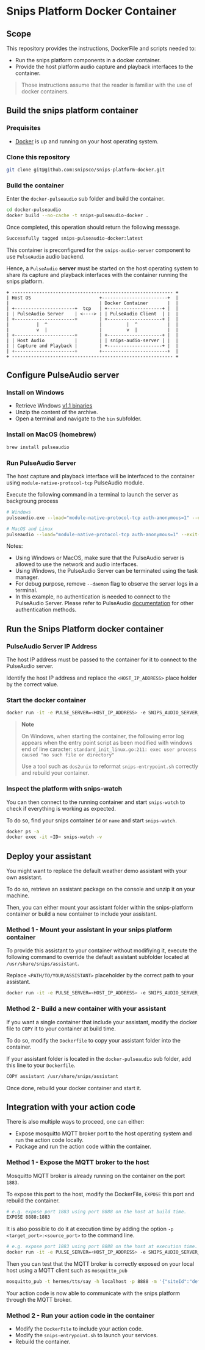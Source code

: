 # Snips Platform Docker Container

## Scope

This repository provides the instructions, DockerFile and scripts needed to:

- Run the snips platform components in a docker container.
- Provide the host platform audio capture and playback interfaces to the container.

> Those instructions assume that the reader is familiar with the use of docker containers.

## Build the snips platform container

### Prequisites

- [Docker](https://docs.docker.com/ee/desktop/) is up and running on your host operating system.

### Clone this repository

```bash
git clone git@github.com:snipsco/snips-platform-docker.git
```

### Build the container

Enter the `docker-pulseaudio` sub folder and build the container.

```bash
cd docker-pulseaudio
docker build --no-cache -t snips-pulseaudio-docker .
```

Once completed, this operation should return the following message.

```bash
Successfully tagged snips-pulseaudio-docker:latest
```

This container is preconfigured for the `snips-audio-server` component to use `PulseAudio` audio backend.

Hence, a `PulseAudio` **server** must be started on the host operating system to share its capture and playback interfaces with the container running the snips platform.

```ascii
+ ----------------------------------------------------------- +
| Host OS                         +------------------------+  |
|                                 | Docker Container       |  |
| +----------------------+  tcp   | +--------------------+ |  |
| | PulseAudio Server    | <----> | | PulseAudio Client  | |  |
| +----------------------+        | +--------------------+ |  |
|          |  ^ ️                  |         |  ^           |  |
|      ️    v  |                   |         v  |           |  |
| +----------------------+        | +--------------------+ |  |
| | Host Audio           |        | | snips-audio-server | |  |
| | Capture and Playback |        | +--------------------+ |  |
| +----------------------+        +------------------------+  |
+ ----------------------------------------------------------- +
```

## Configure PulseAudio server

### Install on Windows

- Retrieve Windows [v1.1 binaries](https://www.freedesktop.org/wiki/Software/PulseAudio/Ports/Windows/Support/)
- Unzip the content of the archive.
- Open a terminal and navigate to the `bin` subfolder.

### Install on MacOS (homebrew)

```bash
brew install pulseaudio
```

### Run PulseAudio Server

The host capture and playback interface will be interfaced to the container using `module-native-protocol-tcp` PulseAudio module.

Execute the following command in a terminal to launch the server as backgroung process

```bash
# Windows
pulseaudio.exe --load="module-native-protocol-tcp auth-anonymous=1" --exit-idle-time=-1 --daemon
```

```bash
# MacOS and Linux
pulseaudio --load="module-native-protocol-tcp auth-anonymous=1" --exit-idle-time=-1 --daemon
```

Notes:

- Using Windows or MacOS, make sure that the PulseAudio server is allowed to use the network and audio interfaces.
- Using Windows, the PulseAudio Server can be terminated using the task manager.
- For debug purpose, remove `--daemon` flag to observe the server logs in a terminal.
- In this example, no authentication is needed to connect to the PulseAudio Server. Please refer to PulseAudio [documentation](https://www.freedesktop.org/wiki/Software/PulseAudio/Documentation/User/Network/#index2h2) for other authentication methods.

## Run the Snips Platform docker container

### PulseAudio Server IP Address

The host IP address must be passed to the container for it to connect to the PulseAudio server.

Identify the host IP address and replace the `<HOST_IP_ADDRESS>` place holder by the correct value.

### Start the docker container

```bash
docker run -it -e PULSE_SERVER=<HOST_IP_ADDRESS> -e SNIPS_AUDIO_SERVER_ARGS="--alsa_capture=pulse --alsa_playback=pulse -v" -e SNIPS_AUDIO_SERVER_ENABLED="true" snips-pulseaudio-docker:latest
```

> **Note**
>
> On Windows, when starting the container, the following error log appears  when the entry point script as been modified with windows end of line caracter: `standard_init_linux.go:211: exec user process caused "no such file or directory"`
>
> Use a tool such as `dos2unix` to reformat `snips-entrypoint.sh` correctly and rebuild your container.

### Inspect the platform with snips-watch

You can then connect to the running container and start `snips-watch` to check if everything is working as expected.

To do so, find your snips container `Id` or `name` and start `snips-watch`.

```bash
docker ps -a
docker exec -it <ID> snips-watch -v
```

## Deploy your assistant

You might want to replace the default weather demo assistant with your own assistant.

To do so, retrieve an assistant package on the console and unzip it on your machine.

Then, you can either mount your assistant folder within the snips-platform container or build a new container to include your assistant.

### Method 1 - Mount your assistant in your snips platform container

To provide this assistant to your container without modifiying it, execute the following command to override the default assistant subfolder located at `/usr/share/snips/assistant`.

Replace `<PATH/TO/YOUR/ASSISTANT>` placeholder by the correct path to your assistant.

```bash
docker run -it -e PULSE_SERVER=<HOST_IP_ADDRESS> -e SNIPS_AUDIO_SERVER_ARGS="--alsa_capture=pulse --alsa_playback=pulse -v" -e SNIPS_AUDIO_SERVER_ENABLED="true" -v <PATH/TO/YOUR/ASSISTANT>:/usr/share/snips/assistant  snips-pulseaudio-docker:latest
```

### Method 2 - Build a new container with your assistant

If you want a single container that include your assistant, modify the docker file to `COPY` it to your container at build time.

To do so, modify the `Dockerfile` to copy your assistant folder into the container.

If your assistant folder is located in the `docker-pulseaudio` sub folder, add this line to your `Dockerfile`.

```bash
COPY assistant /usr/share/snips/assistant
```

Once done, rebuild your docker container and start it.

## Integration with your action code

There is also multiple ways to proceed, one can either:

- Expose mosquitto MQTT broker port to the host operating system and run the action code locally.
- Package and run the action code within the container.

### Method 1 - Expose the MQTT broker to the host

Mosquitto MQTT broker is already running on the container on the port `1883`.

To expose this port to the host, modify the DockerFile, `EXPOSE` this port and rebuild the container.

```bash
# e.g. expose port 1883 using port 8888 on the host at build time.
EXPOSE 8888:1883
```

It is also possible to do it at execution time by adding the option `-p <target_port>:<source_port>` to the command line.

```bash
# e.g. expose port 1883 using port 8888 on the host at execution time.
docker run -it -e PULSE_SERVER=<HOST_IP_ADDRESS> -e SNIPS_AUDIO_SERVER_ARGS="--alsa_capture=pulse --alsa_playback=pulse -v" -e SNIPS_AUDIO_SERVER_ENABLED="true" -p 8888:1883 snips-pulseaudio-docker:latest
```

Then you can test that the MQTT broker is correctly exposed on your local host using a MQTT client such as `mosquitto_pub`

```bash
mosquitto_pub -t hermes/tts/say -h localhost -p 8888 -m '{"siteId":"default", "lang":"en-us", "text": "Can you ear this? Thanks for your attention.", "id": "123456", "sessionId": "1234"}'
```

Your action code is now able to communicate with the snips platform through the MQTT broker.

### Method 2 - Run your action code in the container

- Modify the `DockerFile` to include your action code.
- Modify the `snips-entrypoint.sh` to launch your services.
- Rebuild the container.

